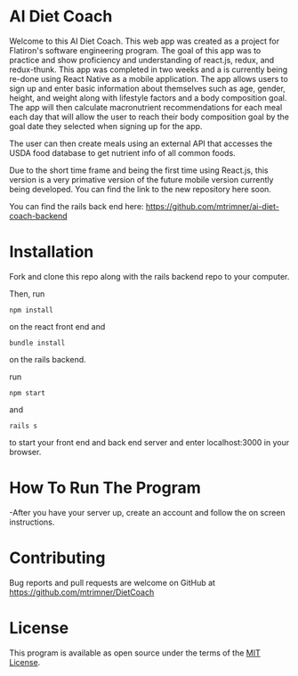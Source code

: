 

# AI Diet Coach

Welcome to this AI Diet Coach. This web app was created as a project for Flatiron's software engineering program. The goal of this app was to practice and show proficiency and understanding of react.js, redux, and redux-thunk. This app was completed in two weeks and a is currently being re-done using React Native as a mobile application. The app allows users to sign up and enter basic information about themselves such as age, gender, height, and weight along with lifestyle factors and a body composition goal. The app will then calculate macronutrient recommendations for each meal each day that will allow the user to reach their body composition goal by the goal date they selected when signing up for the app.

The user can then create meals using an external API that accesses the USDA food database to get nutrient info of all common foods.

Due to the short time frame and being the first time using React.js, this version is a very primative version of the future mobile version currently being developed. You can find the link to the new repository here soon.

You can find the rails back end here: https://github.com/mtrimner/ai-diet-coach-backend


# Installation

Fork and clone this repo along with the rails backend repo to your computer.

Then, run 
```
npm install
```
on the react front end and
```
bundle install
```
on the rails backend. 

run 
```
npm start 
```
and
```
rails s
```
to start your front end and back end server and enter localhost:3000 in your browser.

# How To Run The Program

-After you have your server up, create an account and follow the on screen instructions.

# Contributing

Bug reports and pull requests are welcome on GitHub at https://github.com/mtrimner/DietCoach

# License

This program is available as open source under the terms of the [MIT License](https://opensource.org/licenses/MIT).
